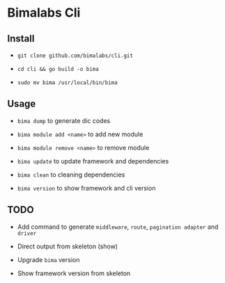 # Bimalabs Cli

## Install

- `git clone github.com/bimalabs/cli.git`

- `cd cli && go build -o bima`

- `sudo mv bima /usr/local/bin/bima`

## Usage

- `bima dump` to generate dic codes

- `bima module add <name>` to add new module

- `bima module remove <name>` to remove module

- `bima update` to update framework and dependencies

- `bima clean` to cleaning dependencies

- `bima version` to show framework and cli version

## TODO

- Add command to generate `middleware`, `route`, `pagination adapter` and `driver`

- Direct output from skeleton (show)

- Upgrade `bima` version

- Show framework version from skeleton
